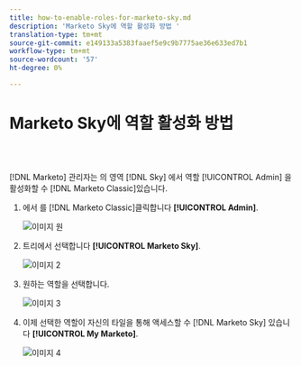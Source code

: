 ```yaml
---
title: how-to-enable-roles-for-marketo-sky.md
description: 'Marketo Sky에 역할 활성화 방법 '
translation-type: tm+mt
source-git-commit: e149133a5383faaef5e9c9b7775ae36e633ed7b1
workflow-type: tm+mt
source-wordcount: '57'
ht-degree: 0%

---
```



# Marketo Sky에 역할 활성화 방법

<br> 

[!DNL Marketo] 관리자는 의 영역 [!DNL Sky] 에서 역할 [!UICONTROL Admin] 을 활성화할 수 [!DNL Marketo Classic]있습니다.

1. 에서 를 [!DNL Marketo Classic]클릭합니다 **[!UICONTROL Admin]**.

   ![이미지 원](/help/sky/assets/home/how-to-enable-roles-for-marketo-sky/how-to-enable-roles-for-marketo-sky-1.png)

1. 트리에서 선택합니다 **[!UICONTROL Marketo Sky]**.

   ![이미지 2](/help/sky/assets/home/how-to-enable-roles-for-marketo-sky/how-to-enable-roles-for-marketo-sky-2.png)

1. 원하는 역할을 선택합니다.

   ![이미지 3](/help/sky/assets/home/how-to-enable-roles-for-marketo-sky/how-to-enable-roles-for-marketo-sky-3.png)

1. 이제 선택한 역할이 자신의 타일을 통해 액세스할 수 [!DNL Marketo Sky] 있습니다 **[!UICONTROL My Marketo]**.

   ![이미지 4](/help/sky/assets/home/how-to-enable-roles-for-marketo-sky/how-to-enable-roles-for-marketo-sky-4.png)
